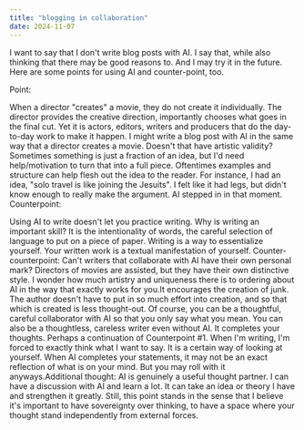 ```yaml
---
title: "blogging in collaboration"
date: 2024-11-07
---
```


I want to say that I don't write blog posts with AI. I say that, while also thinking that there may be good reasons to. And I may try it in the future. Here are some points for using AI and counter-point, too.

Point:


When a director "creates" a movie, they do not create it individually. The director provides the creative direction, importantly chooses what goes in the final cut. Yet it is actors, editors, writers and producers that do the day-to-day work to make it happen. I might write a blog post with AI in the same way that a director creates a movie. Doesn't that have artistic validity? Sometimes something is just a fraction of an idea, but I'd need help/motivation to turn that into a full piece. Oftentimes examples and structure can help flesh out the idea to the reader. For instance, I had an idea, "solo travel is like joining the Jesuits". I felt like it had legs, but didn't know enough to really make the argument. AI stepped in in that moment.
Counterpoint:


Using AI to write doesn't let you practice writing. Why is writing an important skill? It is the intentionality of words, the careful selection of language to put on a piece of paper. Writing is a way to essentialize yourself. Your written work is a textual manifestation of yourself. Counter-counterpoint: Can't writers that collaborate with AI have their own personal mark? Directors of movies are assisted, but they have their own distinctive style. I wonder how much artistry and uniqueness there is to ordering about AI in the way that exactly works for you.It encourages the creation of junk. The author doesn't have to put in so much effort into creation, and so that which is created is less thought-out. Of course, you can be a thoughtful, careful collaborator with AI so that you only say what you mean. You can also be a thoughtless, careless writer even without AI. It completes your thoughts. Perhaps a continuation of Counterpoint #1. When I'm writing, I'm forced to exactly think what I want to say. It is a certain way of looking at yourself. When AI completes your statements, it may not be an exact reflection of what is on your mind. But you may roll with it anyways.Additional thought: AI is genuinely a useful thought partner. I can have a discussion with AI and learn a lot. It can take an idea or theory I have and strengthen it greatly. Still, this point stands in the sense that I believe it's important to have sovereignty over thinking, to have a space where your thought stand independently from external forces.
